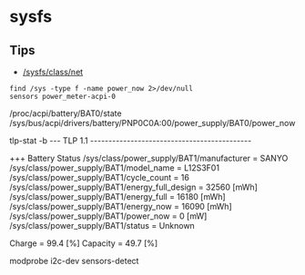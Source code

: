 # sysfs

## Tips
* [/sysfs/class/net](https://www.kernel.org/doc/Documentation/ABI/testing/)

```
find /sys -type f -name power_now 2>/dev/null
sensors power_meter-acpi-0
```

/proc/acpi/battery/BAT0/state
/sys/bus/acpi/drivers/battery/PNP0C0A:00/power_supply/BAT0/power_now

tlp-stat -b
--- TLP 1.1 --------------------------------------------

+++ Battery Status
/sys/class/power_supply/BAT1/manufacturer                   = SANYO
/sys/class/power_supply/BAT1/model_name                     = L12S3F01
/sys/class/power_supply/BAT1/cycle_count                    =     16
/sys/class/power_supply/BAT1/energy_full_design             =  32560 [mWh]
/sys/class/power_supply/BAT1/energy_full                    =  16180 [mWh]
/sys/class/power_supply/BAT1/energy_now                     =  16090 [mWh]
/sys/class/power_supply/BAT1/power_now                      =      0 [mW]
/sys/class/power_supply/BAT1/status                         = Unknown

Charge                                                      =   99.4 [%]
Capacity                                                    =   49.7 [%]

modprobe i2c-dev
sensors-detect
